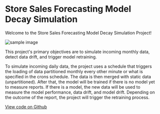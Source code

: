 # Store Sales Forecasting Model Decay Simulation

Welcome to the Store Sales Forecasting Model Decay Simulation Project!

![sample image](/projects_media/store_sales_forecasting/ssf1.png)

This project's primary objectives are to simulate incoming monthly data, detect data drift, and trigger model retraining.

To simulate incoming daily data, the project uses a schedule that triggers the loading of data partitioned monthly every other minute or what is specified in the crons schedule. The data is then merged with static data (unpartitioned). After that, the model will be trained if there is no model yet to measure reports. If there is a model, the new data will be used to measure the model performance, data drift, and model drift. Depending on the outcome of the report, the project will trigger the retraining process.

[View code on Github](https://github.com/arjiomega/Store-Sales-Forecasting-Model-Decay-Simulation)